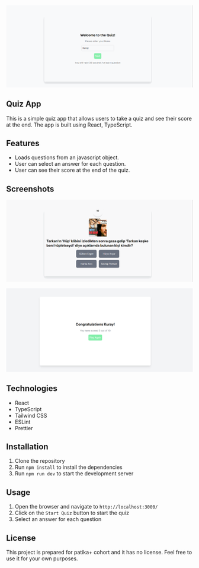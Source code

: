 ![Quiz App](/static/quiz.gif)

## Quiz App

This is a simple quiz app that allows users to take a quiz and see their score at the end. The app is built using React, TypeScript.

## Features

- Loads questions from an javascript object.
- User can select an answer for each question.
- User can see their score at the end of the quiz.

## Screenshots

![Quiz App](/static/quiz2.gif)

![Quiz App](/static/end.png)

## Technologies

- React
- TypeScript
- Tailwind CSS
- ESLint
- Prettier

## Installation

1. Clone the repository
2. Run `npm install` to install the dependencies
3. Run `npm run dev` to start the development server

## Usage

1. Open the browser and navigate to `http://localhost:3000/`
2. Click on the `Start Quiz` button to start the quiz
3. Select an answer for each question

## License

This project is prepared for patika+ cohort and it has no license. Feel free to use it for your own purposes.

